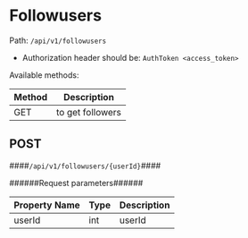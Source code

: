 Followusers
=

Path: `/api/v1/followusers`  

* Authorization header should be: `AuthToken <access_token>`

Available methods:

|Method|Description|
|------|-----------|
|GET|to get followers|

POST
-
####`/api/v1/followusers/{userId}`####

######Request parameters######

|Property Name|Type|Description|
|-------------|----|-----------|
|userId|int|userId|


